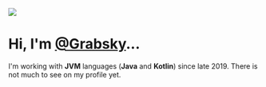 ![](https://img.shields.io/badge/discord-grabsky-%235865F2)
# Hi, I'm [@Grabsky](https://github.com/Grabsky)...
I'm working with **JVM** languages (**Java** and **Kotlin**) since late 2019. There is not much to see on my profile yet.
